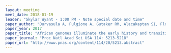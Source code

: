 ```yaml
---
layout: meeting
meet_date: 2018-01-19
leader: "Skylar Wyant - 1:00 PM - Note special date and time"
paper_author: "Durvasula A, Fulgione A, Gutaker RM, Alacakaptan SI, Flood PJ, Neto C et al. "
paper_year: 2017
paper_title: "African genomes illuminate the early history and transition to selfing in <i>Arabidopsis thaliana</i>"
paper_journal: "Proc Natl Acad Sci USA 114: 5213-5218"
paper_url: "http://www.pnas.org/content/114/20/5213.abstract"
---
```

